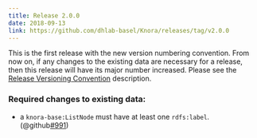 ```yaml
---
title: Release 2.0.0
date: 2018-09-13
link: https://github.com/dhlab-basel/Knora/releases/tag/v2.0.0
---
```


This is the first release with the new version numbering convention. From now on, if any changes
to the existing data are necessary for a release, then this release will have its major number increased.
Please see the [Release Versioning Convention](https://github.com/dhlab-basel/Knora#release-versioning-convention) description.

### Required changes to existing data:

- a `knora-base:ListNode` must have at least one `rdfs:label`. (@github[#991](#990))
